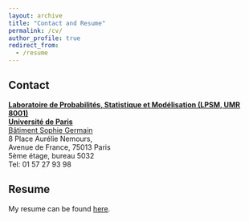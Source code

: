 ```yaml
---
layout: archive
title: "Contact and Resume"
permalink: /cv/
author_profile: true
redirect_from:
  - /resume
---
```


Contact
-----

[**Laboratoire de Probabilités, Statistique et Modélisation (LPSM, UMR 8001)**](https://www.lpsm.paris)   
[**Université de Paris**](https://u-paris.fr/en)  
[Bâtiment Sophie Germain](https://www.math.univ-paris-diderot.fr/ufr/batsophiegermain)   
8 Place Aurélie Nemours,   
Avenue de France, 75013 Paris   
5ème étage, bureau 5032   
Tel: 01 57 27 93 98  

Resume
-----

My resume can be found [here](/files/CV-SotheaHas.pdf).
